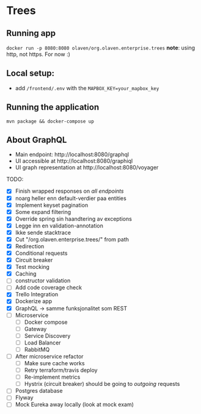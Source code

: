 # Trees 

## Running app 
`docker run -p 8080:8080 olaven/org.olaven.enterprise.trees`
__note__: using http, not https. For now :) 
## Local setup:
* add `/frontend/.env` with the `MAPBOX_KEY=your_mapbox_key`
## Running the application 
`mvn package && docker-compose up`

## About GraphQL 
* Main endpoint: http://localhost:8080/graphql
* UI accessible at http://localhost:8080/graphiql
* UI graph representation at http://localhost:8080/voyager

TODO: 
- [X] Finish wrapped responses on _all endpoints_ 
- [X] noarg heller enn default-verdier paa entities 
- [X] Implement keyset pagination 
- [X] Some expand filtering 
- [X] Override spring sin haandtering av exceptions 
- [X] Legge inn en validation-annotation
- [X] Ikke sende stacktrace  
- [X] Cut "/org.olaven.enterprise.trees/" from path
- [X] Redirection 
- [X] Conditional requests
- [X] Circuit breaker 
- [X] Test mocking 
- [X] Caching 
- [ ] constructor validation
- [ ] Add code coverage check 
- [X] Trello Integration
- [X] Dockerize app
- [X] GraphQL -> samme funksjonalitet som REST 
- [ ] Microservice 
    - [ ] Docker compose 
    - [ ] Gateway 
    - [ ] Service Discovery 
    - [ ] Load Balancer 
    - [ ] RabbitMQ
- [ ] After microservice refactor 
    - [ ] Make sure cache works 
    - [ ] Retry terraform/travis deploy 
    - [ ] Re-implement metrics 
    - [ ] Hystrix (circuit breaker) should be going to _outgoing_ requests
- [ ] Postgres database 
- [ ] Flyway 
- [ ] Mock Eureka away locally (look at mock exam)
